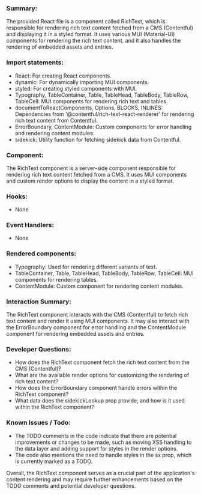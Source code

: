 ### Summary:
The provided React file is a component called RichText, which is responsible for rendering rich text content fetched from a CMS (Contentful) and displaying it in a styled format. It uses various MUI (Material-UI) components for rendering the rich text content, and it also handles the rendering of embedded assets and entries.

### Import statements:
- React: For creating React components.
- dynamic: For dynamically importing MUI components.
- styled: For creating styled components with MUI.
- Typography, TableContainer, Table, TableHead, TableBody, TableRow, TableCell: MUI components for rendering rich text and tables.
- documentToReactComponents, Options, BLOCKS, INLINES: Dependencies from '@contentful/rich-text-react-renderer' for rendering rich text content from Contentful.
- ErrorBoundary, ContentModule: Custom components for error handling and rendering content modules.
- sidekick: Utility function for fetching sidekick data from Contentful.

### Component:
The RichText component is a server-side component responsible for rendering rich text content fetched from a CMS. It uses MUI components and custom render options to display the content in a styled format.

### Hooks:
- None

### Event Handlers:
- None

### Rendered components:
- Typography: Used for rendering different variants of text.
- TableContainer, Table, TableHead, TableBody, TableRow, TableCell: MUI components for rendering tables.
- ContentModule: Custom component for rendering content modules.

### Interaction Summary:
The RichText component interacts with the CMS (Contentful) to fetch rich text content and render it using MUI components. It may also interact with the ErrorBoundary component for error handling and the ContentModule component for rendering embedded assets and entries.

### Developer Questions:
- How does the RichText component fetch the rich text content from the CMS (Contentful)?
- What are the available render options for customizing the rendering of rich text content?
- How does the ErrorBoundary component handle errors within the RichText component?
- What data does the sidekickLookup prop provide, and how is it used within the RichText component?

### Known Issues / Todo:
- The TODO comments in the code indicate that there are potential improvements or changes to be made, such as moving XSS handling to the data layer and adding support for styles in the render options.
- The code also mentions the need to handle styles in the sx prop, which is currently marked as a TODO.

Overall, the RichText component serves as a crucial part of the application's content rendering and may require further enhancements based on the TODO comments and potential developer questions.